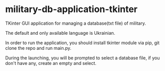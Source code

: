 # military-db-application-tkinter

TKinter GUI application for managing a database(txt file) of military.

The default and only available language is Ukrainian.

In order to run the application, you should install tkinter module via pip, git clone the repo and run main.py.

During the launching, you will be prompted to select a database file, if you don't have any, create an empty and select.
